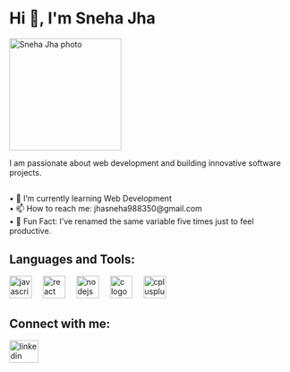 <h1 align="left">Hi 👋, I'm Sneha Jha</h1>

<!-- Profile Image -->
<div align="left">
  <img src="https://lh3.googleusercontent.com/pw/AMWts8C2nP4RANDOMEXAMPLELINK.jpg" height="200" alt="Sneha Jha photo" />
</div>

<p align="left">I am passionate about web development and building innovative software projects.</p>

<h2 align="left"></h2>

<p align="left">
  • 🌱 I’m currently learning Web Development<br>
  • 📫 How to reach me: jhasneha988350@gmail.com<br>
  • 🔁 Fun Fact: I’ve renamed the same variable five times just to feel productive.
</p>

<h2 align="left">Languages and Tools:</h2>

<div align="left">
  <img src="https://cdn.jsdelivr.net/gh/devicons/devicon/icons/javascript/javascript-original.svg" height="40" alt="javascript logo" />
  <img width="12" />
  <img src="https://cdn.jsdelivr.net/gh/devicons/devicon/icons/react/react-original.svg" height="40" alt="react logo" />
  <img width="12" />
  <img src="https://cdn.jsdelivr.net/gh/devicons/devicon/icons/nodejs/nodejs-original.svg" height="40" alt="nodejs logo" />
  <img width="12" />
  <img src="https://cdn.jsdelivr.net/gh/devicons/devicon/icons/c/c-original.svg" height="40" alt="c logo" />
  <img width="12" />
  <img src="https://cdn.jsdelivr.net/gh/devicons/devicon/icons/cplusplus/cplusplus-original.svg" height="40" alt="cplusplus logo" />
</div>

<h2 align="left">Connect with me:</h2>

<div align="left">
  <a href="https://www.linkedin.com/in/your-profile-link" target="_blank">
    <img src="https://raw.githubusercontent.com/maurodesouza/profile-readme-generator/master/src/assets/icons/social/linkedin/default.svg" width="52" height="40" alt="linkedin logo" />
  </a>
</div>
